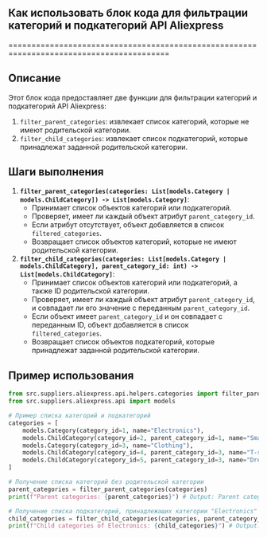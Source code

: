 ## Как использовать блок кода для фильтрации категорий и подкатегорий API Aliexpress
=========================================================================================

Описание
-------------------------
Этот блок кода предоставляет две функции для фильтрации категорий и подкатегорий API Aliexpress:

1. `filter_parent_categories`: извлекает список категорий, которые не имеют родительской категории.
2. `filter_child_categories`: извлекает список подкатегорий, которые принадлежат заданной родительской категории.

Шаги выполнения
-------------------------
1. **`filter_parent_categories(categories: List[models.Category | models.ChildCategory]) -> List[models.Category]`**:
    - Принимает список объектов категорий или подкатегорий.
    - Проверяет, имеет ли каждый объект атрибут `parent_category_id`.
    - Если атрибут отсутствует, объект добавляется в список `filtered_categories`.
    - Возвращает список объектов категорий, которые не имеют родительской категории.
2. **`filter_child_categories(categories: List[models.Category | models.ChildCategory], parent_category_id: int) -> List[models.ChildCategory]`**:
    - Принимает список объектов категорий или подкатегорий, а также ID родительской категории.
    - Проверяет, имеет ли каждый объект атрибут `parent_category_id`, и совпадает ли его значение с переданным `parent_category_id`.
    - Если объект имеет `parent_category_id` и он совпадает с переданным ID, объект добавляется в список `filtered_categories`.
    - Возвращает список объектов подкатегорий, которые принадлежат заданной родительской категории.

Пример использования
-------------------------

```python
from src.suppliers.aliexpress.api.helpers.categories import filter_parent_categories, filter_child_categories
from src.suppliers.aliexpress.api import models

# Пример списка категорий и подкатегорий
categories = [
    models.Category(category_id=1, name="Electronics"),
    models.ChildCategory(category_id=2, parent_category_id=1, name="Smartphones"),
    models.Category(category_id=3, name="Clothing"),
    models.ChildCategory(category_id=4, parent_category_id=3, name="T-shirts"),
    models.ChildCategory(category_id=5, parent_category_id=3, name="Dresses"),
]

# Получение списка категорий без родительской категории
parent_categories = filter_parent_categories(categories)
print(f"Parent categories: {parent_categories}") # Output: Parent categories: [<Category: category_id=1, name=Electronics>, <Category: category_id=3, name=Clothing>]

# Получение списка подкатегорий, принадлежащих категории "Electronics" (category_id=1)
child_categories = filter_child_categories(categories, parent_category_id=1)
print(f"Child categories of Electronics: {child_categories}") # Output: Child categories of Electronics: [<ChildCategory: category_id=2, parent_category_id=1, name=Smartphones>]
```